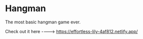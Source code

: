# Hangman
The most basic hangman game ever.

Check out it here ----> https://effortless-lily-4af812.netlify.app/
